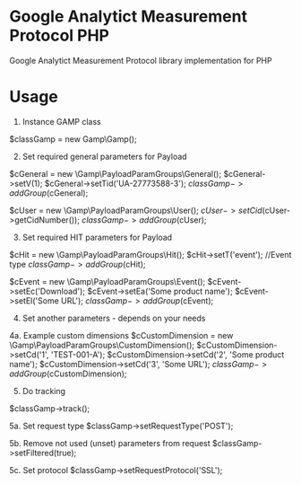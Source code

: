 Google Analytict Measurement Protocol PHP 
====
Google Analytict Measurement Protocol library implementation for PHP


Usage
====
1. Instance GAMP class

$classGamp = new Gamp\Gamp();

2. Set required general parameters for Payload

$cGeneral = new \Gamp\PayloadParamGroups\General();
$cGeneral->setV(1);
$cGeneral->setTid('UA-27773588-3');
$classGamp->addGroup($cGeneral);

$cUser = new \Gamp\PayloadParamGroups\User();
$cUser->setCid($cUser->getCidNumber());
$classGamp->addGroup($cUser);

3. Set required HIT parameters for Payload

$cHit = new \Gamp\PayloadParamGroups\Hit();
$cHit->setT('event'); //Event type
$classGamp->addGroup($cHit);

$cEvent = new \Gamp\PayloadParamGroups\Event();
$cEvent->setEc('Download');
$cEvent->setEa('Some product name');
$cEvent->setEl('Some URL');
$classGamp->addGroup($cEvent);

4. Set another parameters - depends on your needs

4a. Example custom dimensions
$cCustomDimension = new \Gamp\PayloadParamGroups\CustomDimension();
$cCustomDimension->setCd('1', 'TEST-001-A');
$cCustomDimension->setCd('2', 'Some product name');
$cCustomDimension->setCd('3', 'Some URL');
$classGamp->addGroup($cCustomDimension);

5. Do tracking

$classGamp->track();

5a. Set request type
$classGamp->setRequestType('POST');

5b. Remove not used (unset) parameters from request
$classGamp->setFiltered(true);

5c. Set protocol
$classGamp->setRequestProtocol('SSL');



